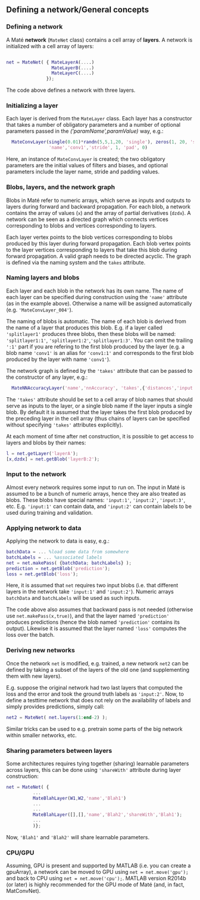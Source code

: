 ## Defining a network/General concepts

### Defining a network

A Maté **network** (`MateNet` class) contains a cell array of **layers**. 
A network is initialized with a cell array of layers:

```matlab

net = MateNet( { MateLayerA(....)
                 MateLayerB(....)
                 MateLayerC(....)
               });
```

The code above defines a network with three layers. 

### Initializing a layer

Each layer is derived from the `MateLayer` class. Each layer has a constructor
that takes a number of obligatory parameters and a number of optional parameters
passed in the *('paramName',paramValue)* way, e.g.:
```matlab
  MateConvLayer(single(0.01)*randn(5,5,1,20, 'single'), zeros(1, 20, 'single'), ...
                'name','conv1','stride', 1, 'pad', 0)
```
Here, an instance of `MateConvLayer` is created; the two obligatory 
parameters are the initial values of filters and biases, and optional parameters include the layer name,
stride and padding values.

### Blobs, layers, and the network graph

Blobs in Maté refer to numeric arrays, which serve as inputs and outputs to layers during forward and backward propagation.
For each blob, a network contains the array of values (`x`) and the array of partial derivatives (`dzdx`). 
A network can be seen as a directed graph which connects vertices corresponding to blobs and vertices corresponding to layers.

Each layer vertex points to the blob vertices corresponding to blobs produced by this layer during forward propagation.
Each blob vertex points to the layer vertices corresponding to layers that take this blob during forward propagation.
A valid graph needs to be directed acyclic. The graph is defined via the naming system and the `takes` attribute.

### Naming layers and blobs

Each layer and each blob in the network has its own name. The name of each layer 
can be specified during construction using the `'name'` attribute (as in the example above).
Otherwise a name will be assigned automatically (e.g. `'MateConvLayer_004'`).

The naming of blobs is automatic. The name of each blob is derived from the name of a layer that produces this blob. 
E.g. if a layer called `'splitlayer1'` produces three blobs, then these blobs will be named: `'splitlayer1:1'`, `'splitlayer1:2'`,`'splitlayer1:3'`.
You can omit the trailing `':1'` part if you are refering to the first blob 
produced by the layer (e.g. a blob name `'conv1'` is an alias for `'conv1:1'` and corresponds to the first blob
produced by the layer with name `'conv1'`).

The network graph is defined by the `'takes'` attribute that can be passed to 
the constructor of any layer, e.g.:
```matlab
  MateNNAccuracyLayer('name','nnAccuracy', 'takes',{'distances','input:2'})
```
The `'takes'` attribute should be set to a cell array of blob names that should serve as inputs to the layer,
or a single blob name if the layer inputs a single blob.
By default it is assumed that the layer takes the first blob produced by
the preceding layer in the cell array (thus chains of layers can be specified 
without specifying `'takes'` attributes explicitly).

At each moment of time after net construction, it is possible to get access to layers and blobs by their names:
```matlab
l = net.getLayer('layerA');
[x,dzdx] = net.getBlob('layerB:2');
```

### Input to the network
Almost every network requires some input to run on. The input in Maté is assumed to be
a bunch of numeric arrays, hence they are also treated as blobs. These blobs have special
names: `'input:1'`, `'input:2'`, `'input:3'`, etc. E.g. `'input:1'` can contain data, and 
`'input:2'` can contain labels to be used during training and validation.

### Applying network to data
Applying the network to data is easy, e.g.:
```matlab
batchData = ... %load some data from somewhere
batchLabels = ... %associated labels
net = net.makePass( {batchData; batchLabels} );
prediction = net.getBlob('prediction');
loss = net.getBlob('loss');

```
Here, it is assumed that `net` requires two input blobs (i.e. that different layers in the
network take `'input:1'` and `'input:2'`). Numeric arrays `batchData` and `batchLabels` will be used
as such inputs.

The code above also assumes that backward pass is not needed (otherwise use `net.makePass(x,true)`),
and that the layer named `'prediction'` produces predictions (hence the blob named `'prediction'`
contains its output). Likewise it is assumed that the layer named `'loss'` computes the loss over
the batch.

### Deriving new networks
Once the network `net` is modified, e.g. trained, a new network `net2` can be defined by taking a subset of the 
layers of the old one (and supplementing them with new layers).

E.g. suppose the original network had two last layers that computed the loss and the error
and took the ground truth labels as `'input:2'`. Now, to define a testtime network that does not rely on the availability
of labels and simply provides predictions, simply call:
```matlab
net2 = MateNet( net.layers(1:end-2) );
```
Similar tricks can be used to e.g. pretrain some parts of the big network within smaller networks, etc.

### Sharing parameters between layers
Some architectures requires tying together (sharing) learnable parameters across layers,
this can be done using `'shareWith'` attribute during layer construction:
```matlab
net = MateNet( {
          ...
          MateBlahLayer(W1,W2,'name','Blah1')
          ...
          ...
          MateBlahLayer([],[],'name','Blah2','shareWith','Blah1');
          ...
          )};
```
Now, `'Blah1'` and `'Blah2'` will share learnable parameters.

### CPU/GPU
Assuming, GPU is present and supported by MATLAB (i.e. you can create a gpuArray),
a network can be moved to GPU using `net = net.move('gpu');` and back to CPU using `net = net.move('cpu');`.
MATLAB version R2014b (or later) is highly recommended for the GPU mode of Maté (and, in fact, MatConvNet).





